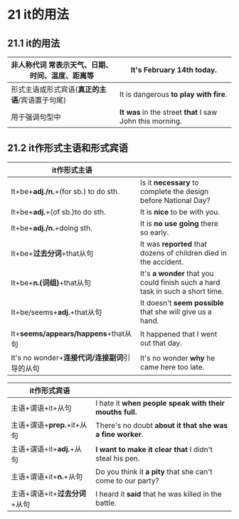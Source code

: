 # 21 it的用法

## 21.1 it的用法

| 非人称代词  常表示天气、日期、时间、温度、距离等 | It's  February 14th today.                                  |
| ------------------------------------------------ | ----------------------------------------------------------- |
| 形式主语或形式宾语(**真正的主语**/宾语置于句尾)  | It is dangerous **to  play with fire**.                     |
| 用于强调句型中                                   | **It was** in the  street **that** I saw John this morning. |

## 21.2 it作形式主语和形式宾语

| it作形式主语                                   |                                                              |
| ---------------------------------------------- | ------------------------------------------------------------ |
| It+be+**adj./n.**+(for sb.) to do sth.         | Is it **necessary** to complete the design before National Day? |
| It+be+**adj.**+(of sb.)to do sth.              | It is **nice** to be with you.                               |
| It+be+**adj./n.**+doing sth.                   | It is **no use  going** there so early.                      |
| It+be+**过去分词**+that从句                    | It was **reported** that dozens of children died in the accident. |
| It+be+**n.(词组)**+that从句                    | It's **a  wonder** that you could finish such a  hard task in such a short time. |
| It+be/seems+**adj.**+that从句                  | It doesn't **seem  possible** that she will give us a hand.  |
| It+**seems/appears/happens**+that从句          | It happened  that I went out that day.                       |
| It's no wonder+**连接代词/连接副词**引导的从句 | It's no wonder **why** he came here too late.                |

 

| it作形式宾语                   |                                                              |
| ------------------------------ | ------------------------------------------------------------ |
| 主语+谓语+it+从句              | I hate  it **when people  speak with their mouths full.**    |
| 主语+谓语+**prep.**+it+从句    | There's no doubt **about  it** **that she was a fine worker**. |
| 主语+谓语+it+**adj.**+从句     | **I want to make it** **clear** **that** I didn't steal his pen. |
| 主语+谓语+it+**n.**+从句       | Do you think it **a  pity** that she can't come to our party? |
| 主语+谓语+it+**过去分词**+从句 | I heard  it **said** that  he was killed in the battle.      |